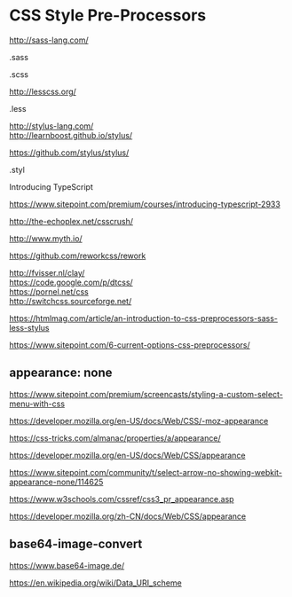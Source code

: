 # CSS Style Pre-Processors





http://sass-lang.com/

.sass

.scss

http://lesscss.org/

.less



http://stylus-lang.com/  
http://learnboost.github.io/stylus/  

https://github.com/stylus/stylus/


.styl




Introducing TypeScript

https://www.sitepoint.com/premium/courses/introducing-typescript-2933














http://the-echoplex.net/csscrush/

http://www.myth.io/

https://github.com/reworkcss/rework




http://fvisser.nl/clay/  
https://code.google.com/p/dtcss/  
https://pornel.net/css  
http://switchcss.sourceforge.net/  




https://htmlmag.com/article/an-introduction-to-css-preprocessors-sass-less-stylus






https://www.sitepoint.com/6-current-options-css-preprocessors/









## appearance: none

https://www.sitepoint.com/premium/screencasts/styling-a-custom-select-menu-with-css



https://developer.mozilla.org/en-US/docs/Web/CSS/-moz-appearance

https://css-tricks.com/almanac/properties/a/appearance/

https://developer.mozilla.org/en-US/docs/Web/CSS/appearance


https://www.sitepoint.com/community/t/select-arrow-no-showing-webkit-appearance-none/114625



https://www.w3schools.com/cssref/css3_pr_appearance.asp


https://developer.mozilla.org/zh-CN/docs/Web/CSS/appearance








## base64-image-convert

https://www.base64-image.de/

https://en.wikipedia.org/wiki/Data_URI_scheme








